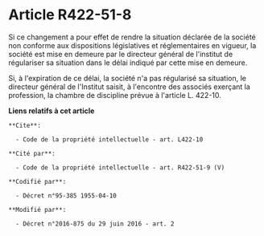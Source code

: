 # Article R422-51-8

Si ce changement a pour effet de rendre la situation déclarée de la société non conforme aux dispositions législatives et
réglementaires en vigueur, la société est mise en demeure par le directeur général de l'institut de régulariser sa situation
dans le délai indiqué par cette mise en demeure. 

Si, à l'expiration de ce délai, la société n'a pas régularisé sa situation, le directeur général de l'Institut saisit, à
l'encontre des associés exerçant la profession, la chambre de discipline prévue à l'article L. 422-10.

**Liens relatifs à cet article**

	**Cite**:

	  - Code de la propriété intellectuelle - art. L422-10

	**Cité par**:

	  - Code de la propriété intellectuelle - art. R422-51-9 (V)

	**Codifié par**:

	  - Décret n°95-385 1955-04-10

	**Modifié par**:

	  - Décret n°2016-875 du 29 juin 2016 - art. 2
